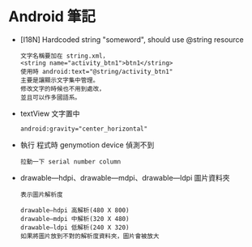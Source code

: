 # Android 筆記

-  [I18N] Hardcoded string "someword", should use @string resource

	```
   文字名稱要加在 string.xml，
   <string name="activity_btn1">btn1</string>
   使用時 android:text="@string/activity_btn1"
   主要是讓顯示文字集中管理。
   修改文字的時候也不用到處改，
   並且可以作多國語系。  
	```
	
- textView 文字置中
	
	```
	android:gravity="center_horizontal"
	```
	
- 執行 程式時 genymotion device 偵測不到

	```
	拉動一下 serial number column
	```
	
- drawable—hdpi、drawable—mdpi、drawable—ldpi 圖片資料夾

	```
	表示圖片解析度
	
	drawable—hdpi 高解析(480 X 800)
	drawable—mdpi 中解析(320 X 480)
	drawable—ldpi 低解析(240 X 320)
	如果將圖片放到不對的解析度資料夾，圖片會被放大
	
	```